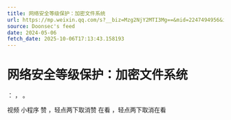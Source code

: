 ```yaml
---
title: 网络安全等级保护：加密文件系统
url: https://mp.weixin.qq.com/s?__biz=Mzg2NjY2MTI3Mg==&mid=2247494956&idx=1&sn=f5c21327f976b18fcee132557debf37d
source: Doonsec's feed
date: 2024-05-06
fetch_date: 2025-10-06T17:13:43.158193
---
```


# 网络安全等级保护：加密文件系统

：
，
。

视频
小程序
赞
，轻点两下取消赞
在看
，轻点两下取消在看